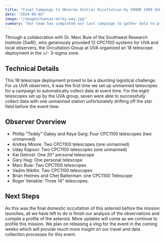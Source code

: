 ```yaml
---
title: "Final Campaign to Observe Stellar Occultation by 59980 1999 SG6"
date: "2024-09-05"
image: "/images/kansas-milky-way.jpg"
summary: "Our team has completed our last campaign to gather data to profile this target of the MBR Explorer mission set to launch March 2028."
---
```


Through a collaboration with Dr. Marc Buie of the Southwest Research Institute (SwRI), who generously provided 12 CPC1100 systems for UVA and local observers, the Occultation Group at UVA organized an 18 telescope deployment in the +/- 3-sigma zone. 


## Technical Details
This 18 telescope deployment proved to be a daunting logistical challenge. For us UVA observers, it was the first time we set up unmanned telescopes for a campaign to automatically collect data at event time. For the eight telescopes set up by the UVA group, seven were able to successfully collect data with one unmanned station unfortunately drifting off the star field before the event time. 

## Observer Overview

- Phillip "Teddy" Oakey and Keya Garg: Four CPC1100 telescopes (two unmanned)
- Andrey Moore: Two CPC1100 telescopes (one unmanned)
- Uday Kapoor: Two CPC1100 telescopes (one unmanned)
- Kai Getrost: One 20" personal telescope
- Gary Hug: One personal telescope
- Marc Buie: Two CPC1100 telescopes 
- Vadim Nikitin: Two CPC1100 telescopes
- Brian Heimes and Chet Batterman: one CPC1100 Telescope
- Roger Venable: Three 14" telescopes. 

## Next Steps

As this was the final domestic occultation of this asteroid before the mission launches, all we have left to do is finish our analysis of the observations and compile a profile of the asteroid. More updates will come as we continue to profile this mission. We plan on releasing a vlog for the event in the coming weeks which will provide much more insight on our travel and data collection processes for this event. 

